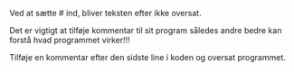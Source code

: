 
<p>Ved at sætte # ind, bliver teksten efter ikke oversat.</p>
<p>Det er vigtigt at tilføje kommentar til sit program således andre bedre kan forstå hvad programmet virker!!!</p>
<p>Tilføje en kommentar efter den sidste line i koden og oversat programmet.</p>
